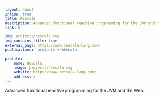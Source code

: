 ```yaml
---
layout: about
inline: true
title: REScala
description: Advanced functional reactive programming for the JVM and the Web.
rank: 5

img: projects/rescala.svg
img_contains_title: true
external_page: https://www.rescala-lang.com/
publications: 'projects^=*REScala'

profile:
    name: REScala
    image: projects/rescala.svg
    website: https://www.rescala-lang.com/
    address: >
---
```


Advanced functional reactive programming for the JVM and the Web.
